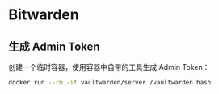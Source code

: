# Bitwarden

## 生成 Admin Token

创建一个临时容器，使用容器中自带的工具生成 Admin Token：

```bash
docker run --rm -it vaultwarden/server /vaultwarden hash
```